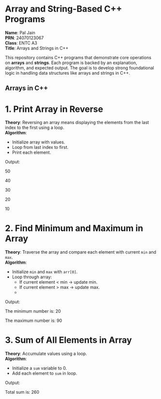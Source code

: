 # Array and String-Based C++ Programs  

**Name**: Pal Jain  
**PRN**: 24070123067  
**Class**: ENTC A3  
**Title**: Arrays and Strings in C++

This repository contains C++ programs that demonstrate core operations on **arrays** and **strings**. Each program is backed by an explanation, algorithm, and expected output. The goal is to develop strong foundational logic in handling data structures like arrays and strings in C++.

## Arrays in C++

# 1. Print Array in Reverse  
**Theory**: Reversing an array means displaying the elements from the last index to the first using a loop.  
**Algorithm**:
- Initialize array with values.
- Loop from last index to first.
- Print each element.
  
Output:

50

40

30

20

10

# 2. Find Minimum and Maximum in Array  
**Theory**: Traverse the array and compare each element with current `min` and `max`.  
**Algorithm**:
- Initialize `min` and `max` with `arr[0]`.
- Loop through array:
  - If current element < min → update min.
  - If current element > max → update max.
  - 
Output:

The minimum number is: 20

The maximum number is: 90


# 3. Sum of All Elements in Array  
**Theory**: Accumulate values using a loop.  
**Algorithm**:
- Initialize a `sum` variable to 0.
- Add each element to `sum` in loop.  

Output:

Total sum is: 260
